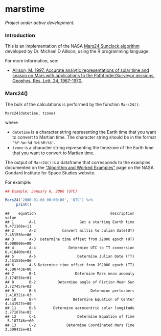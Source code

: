 # marstime

*_Project under active development._*

### Introduction

This is an implementation of the NASA [Mars24 Sunclock algorithm](https://www.giss.nasa.gov/tools/mars24/) developed by Dr. Michael D Allison, using the R programming language. 

For more information, see:
* [Allison, M. 1997. Accurate analytic representations of solar time and season on Mars with applications to the Pathfinder/Surveyor missions. Geophys. Res. Lett. 24, 1967-1970.](http://onlinelibrary.wiley.com/doi/10.1029/97GL01950/abstract)


### Mars24()

The bulk of the calculations is performed by the function `Mars24()`:

```
Mars24(datetime, tzone)
```
where 
* `datetime` is a character string representing the Earth time that you want to convert to Martian time. The character string should be in the format `'%Y-%m-%d %H:%M:%S'`.
* `tzone` is a character string representing the timezone of the Earth time that you want to convert to Martian time. 

The output of `Mars24()` is a dataframe that corresponds to the examples documented on the ["Algorithm and Worked Examples"](https://www.giss.nasa.gov/tools/mars24/help/algorithm.html) page on the NASA Goddard Institute for Space Studies website. 

For example:

```r
## Example: January 6, 2000 (UTC)

Mars24('2000-01-06 00:00:00', 'UTC') %>%
     print()
```

```
##    equation                                  description         value
## 1       A-1                    Get a starting Earth time  9.471168e+11
## 2       A-2            Convert millis to Julian Date(UT)  2.451550e+06
## 3       A-3  Determine time offset from J2000 epoch (UT)  0.000000e+00
## 4       A-4               Determine UTC to TT conversion  6.418400e+01
## 5       A-5                   Determine Julian Date (TT)  2.451550e+06
## 6       A-6 Determine time offset from JS2000 epoch (TT)  4.500743e+00
## 7       B-1                  Determine Mars mean anomaly  2.174558e+01
## 8       B-2          Determine angle of Fiction Mean Sun  2.727457e+02
## 9       B-3                         Determine perturbers  1.418321e-03
## 10      B-4                 Determine Equation of Center  4.441927e+00
## 11      B-5        Determine aerocentric solar longitude  2.771876e+02
## 12      C-1                   Determine Equation of Time -5.187746e+00
## 13      C-2              Determine Coordinated Mars Time  2.399425e+01
```
